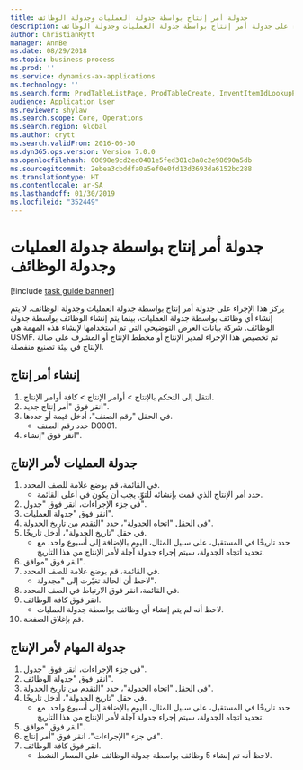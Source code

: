 ```yaml
---
title: جدولة أمر إنتاج بواسطة جدولة العمليات وجدولة الوظائف
description: يركز هذا الإجراء على جدولة أمر إنتاج بواسطة جدولة العمليات وجدولة الوظائف.
author: ChristianRytt
manager: AnnBe
ms.date: 08/29/2018
ms.topic: business-process
ms.prod: ''
ms.service: dynamics-ax-applications
ms.technology: ''
ms.search.form: ProdTableListPage, ProdTableCreate, InventItemIdLookupPurchase, ProdSchedule, ProdTable, ProdRouteJob
audience: Application User
ms.reviewer: shylaw
ms.search.scope: Core, Operations
ms.search.region: Global
ms.author: crytt
ms.search.validFrom: 2016-06-30
ms.dyn365.ops.version: Version 7.0.0
ms.openlocfilehash: 00698e9cd2ed0481e5fed301c8a8c2e98690a5db
ms.sourcegitcommit: 2ebea3cbddfa0a5ef0e0fd13d3693da6152bc288
ms.translationtype: HT
ms.contentlocale: ar-SA
ms.lasthandoff: 01/30/2019
ms.locfileid: "352449"
---
```

# <a name="schedule-a-production-order-with-operations-and-job-scheduling"></a>جدولة أمر إنتاج بواسطة جدولة العمليات وجدولة الوظائف

[!include [task guide banner](../../includes/task-guide-banner.md)]

يركز هذا الإجراء على جدولة أمر إنتاج بواسطة جدولة العمليات وجدولة الوظائف. لا يتم إنشاء أي وظائف بواسطة جدولة العمليات، بينما يتم إنشاء الوظائف بواسطة جدولة الوظائف. شركة بيانات العرض التوضيحي التي تم استخدامها لإنشاء هذه المهمة هي USMF.‬ تم تخصيص هذا الإجراء لمدير الإنتاج أو مخطط الإنتاج أو المشرف على صالة الإنتاج‬ في بيئة تصنيع منفصلة.


## <a name="create-a-production-order"></a>إنشاء أمر إنتاج
1. انتقل إلى التحكم بالإنتاج‬ > أوامر الإنتاج > كافة أوامر الإنتاج.
2. انقر فوق "أمر إنتاج جديد".
3. في الحقل "رقم الصنف"، أدخل قيمة أو حددها.
    * حدد رقم الصنف D0001.  
4. انقر فوق "إنشاء".

## <a name="schedule-operations-for-the-production-order"></a>جدولة العمليات لأمر الإنتاج
1. في القائمة، قم بوضع علامة للصف المحدد.
    * حدد أمر الإنتاج الذي قمت بإنشائه للتوّ. يجب أن يكون في أعلى القائمة.      
2. في جزء الإجراءات، انقر فوق "جدول".
3. انقر فوق "جدولة العمليات".
4. في الحقل "اتجاه الجدولة"، حدد "التقدم من تاريخ الجدولة‬".
5. في حقل "تاريخ الجدولة"، أدخل تاريخًا.
    * حدد تاريخًا في المستقبل، على سبيل المثال، اليوم بالإضافة إلى أسبوع واحد. مع تحديد اتجاه الجدولة، سيتم إجراء جدولة آجلة لأمر الإنتاج من هذا التاريخ.  
6. انقر فوق "موافق".
7. في القائمة، قم بوضع علامة للصف المحدد.
    * لاحظ أن الحالة تغيّرت إلى "مجدولة".  
8. في القائمة، انقر فوق الارتباط في الصف المحدد.
9. انقر فوق كافة الوظائف.
    * لاحظ أنه لم يتم إنشاء أي وظائف بواسطة جدولة العمليات.  
10. قم بإغلاق الصفحة.

## <a name="schedule-jobs-for-the-production-order"></a>جدولة المهام لأمر الإنتاج
1. في جزء الإجراءات، انقر فوق "جدول".
2. انقر فوق "جدولة الوظائف".
3. في الحقل "اتجاه الجدولة"، حدد "التقدم من تاريخ الجدولة‬".
4. في حقل "تاريخ الجدولة"، أدخل تاريخًا.
    * حدد تاريخًا في المستقبل، على سبيل المثال، اليوم بالإضافة إلى أسبوع واحد. مع تحديد اتجاه الجدولة، سيتم إجراء جدولة آجلة لأمر الإنتاج من هذا التاريخ.  
5. انقر فوق "موافق".
6. في جزء "الإجراءات"، انقر فوق "أمر إنتاج".
7. انقر فوق كافة الوظائف.
    * لاحظ أنه تم إنشاء 5 وظائف بواسطة جدولة الوظائف على المسار النشط.  

